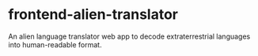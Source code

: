 # frontend-alien-translator
An alien language translator web app to decode extraterrestrial languages into human-readable format.
